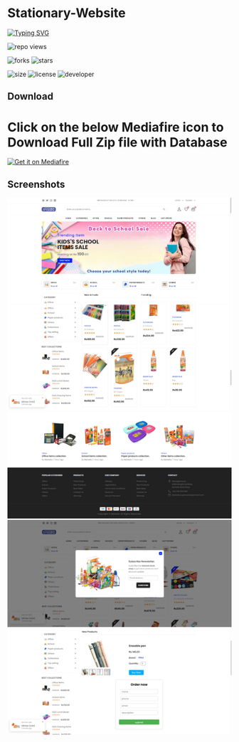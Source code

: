 # Stationary-Website

[![Typing SVG](https://readme-typing-svg.demolab.com?font=Fira+Code&pause=1000&color=9304F7&width=435&lines=Stationary+Website)](https://git.io/typing-svg)

![repo views](https://hits.seeyoufarm.com/api/count/incr/badge.svg?url=https%3A%2F%2Fgithub.com%2FVehanRajintha%2FNanaslo_The-Stationary_Website&count_bg=%2379C83D&title_bg=%23555555&icon=gitpod.svg&icon_color=%23E7E7E7&title=Views&edge_flat=false)


![forks](https://img.shields.io/github/forks/VehanRajintha/Nanaslo_The-Stationary_Website?label=Forks&style=social)
![stars](https://img.shields.io/github/stars/VehanRajintha/Nanaslo_The-Stationary_Website?style=social)

![size](https://img.shields.io/github/repo-size/VehanRajintha/Nanaslo_The-Stationary_Website?color=purple&label=Repo%20Size&style=plastic)
![license](https://img.shields.io/github/license/VehanRajintha/Nanaslo_The-Stationary_Website?color=purple&label=License&style=plastic)
![developer](https://img.shields.io/static/v1?label=Author&message=Vehan%20Rajintha&color=purple&style=plastic)



## Download
# Click on the below Mediafire icon to Download Full Zip file with Database

[<img src="https://firebasestorage.googleapis.com/v0/b/vehan-5008a.appspot.com/o/mediafire-logo-transparent.png?alt=media&token=d196347c-31d4-409a-8dd8-a573b0e5149a"
    alt="Get it on Mediafire"
    height="80">](https://www.mediafire.com/file/frr7n1dwax37cql/Nanaslo_new-main.zip/file)



## Screenshots

![pic1](pic1.jpg)
![pic2](pic2.jpg)
![pic3](pic3.jpg)
![pic4](pic4.jpg)
![pic5](pic5.jpg)

